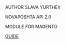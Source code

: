 AUTHOR SLAVA YURTHEV

NOVAPOSHTA API 2.0

MODULE FOR MAGENTO

[GUIDE](https://github.com/SlavaYurthev/Novaposhta/wiki)